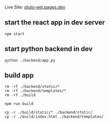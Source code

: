 Live Site:
[pluto-eet.pages.dev](pluto-eet.pages.dev)

## start the react app in dev server

```
npm start
```

## start python backend in dev

```
python ./backend/app.py
```

## build app

```
rm -rf ./backend/static/*
rm -rf ./backend/templates/*
rm -rf ./build

npm run build

cp -r ./build/static/* ./backend/static/
cp -r ./build/index.html ./backend/templates/
```
